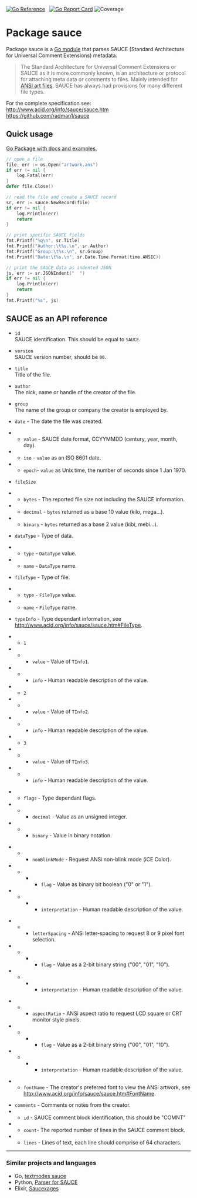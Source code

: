 [![Go Reference](https://pkg.go.dev/badge/github.com/bengarrett/sauce.svg)](https://pkg.go.dev/github.com/bengarrett/sauce) &nbsp; [![Go Report Card](https://goreportcard.com/badge/github.com/bengarrett/sauce)](https://goreportcard.com/report/github.com/bengarrett/sauce)
![Coverage](https://img.shields.io/badge/Coverage-93.1%25-brightgreen)

# Package sauce

Package sauce is a [Go module](https://go.dev/) that parses SAUCE (Standard Architecture for
Universal Comment Extensions) metadata.

> The Standard Architecture for Universal Comment Extensions or SAUCE as it is
more commonly known, is an architecture or protocol for attaching meta data
or comments to files. Mainly intended for [ANSI art files](https://en.wikipedia.org/wiki/ANSI_art), SAUCE has always
had provisions for many different file types.

For the complete specification see:<br>
http://www.acid.org/info/sauce/sauce.htm<br>
https://github.com/radman1/sauce<br>

## Quick usage


[Go Package with docs and examples.](https://pkg.go.dev/github.com/bengarrett/sauce)

```go
// open a file
file, err := os.Open("artwork.ans")
if err != nil {
    log.Fatal(err)
}
defer file.Close()

// read the file and create a SAUCE record
sr, err := sauce.NewRecord(file)
if err != nil {
    log.Println(err)
    return
}

// print specific SAUCE fields
fmt.Printf("%q\n", sr.Title)
fmt.Printf("Author:\t%s.\n", sr.Author)
fmt.Printf("Group:\t%s.\n", sr.Group)
fmt.Printf("Date:\t%s.\n", sr.Date.Time.Format(time.ANSIC))

// print the SAUCE data as indented JSON
js, err := sr.JSONIndent("  ")
if err != nil {
    log.Println(err)
    return
}
fmt.Printf("%s", js)
```

## SAUCE as an API reference

- `id`<br>
SAUCE identification. This should be equal to `SAUCE`.

- `version`<br>
SAUCE version number, should be `00`.

- `title`<br>
Title of the file.

- `author`<br>
The nick, name or handle of the creator of the file.

- `group`<br>
The name of the group or company the creator is employed by.

- `date` - The date the file was created.
- - `value` - SAUCE date format, CCYYMMDD (century, year, month, day).
- - `iso` -  `value` as an ISO 8601 date.
- - `epoch`- `value` as Unix time, the number of seconds since 1 Jan 1970.

- `fileSize`
- - `bytes` - The reported file size not including the SAUCE information.
- - `decimal` - `bytes` returned as a base 10 value (kilo, mega...).
- - `binary` - `bytes` returned as a base 2 value (kibi, mebi...).

- `dataType` - Type of data.
- - `type` - `DataType` value.
- - `name` - `DataType` name.

- `fileType` - Type of file.
- - `type` - `FileType` value.
- - `name` - `FileType` name.

- `typeInfo` - Type dependant information, see http://www.acid.org/info/sauce/sauce.htm#FileType.
- - `1`
- - - `value` - Value of `TInfo1`.
- - - `info` - Human readable description of the value.
- - `2`
- - - `value` - Value of `TInfo2`.
- - - `info` - Human readable description of the value.
- - `3`
- - - `value` - Value of `TInfo3`.
- - - `info` - Human readable description of the value.

* - `flags` - Type dependant flags.
* - - `decimal` - Value as an unsigned integer.
* - - `binary` - Value in binary notation.
- - - `nonBlinkMode` - Request ANSi non-blink mode (iCE Color).
- - - - `flag` - Value as binary bit boolean ("0" or "1").
- - - - `interpretation` - Human readable description of the value.
* - - `letterSpacing` - ANSi letter-spacing to request 8 or 9 pixel font selection.
* - - - `flag` - Value as a 2-bit binary string ("00", "01", "10").
* - - - `interpretation` - Human readable description of the value.
- - - `aspectRatio` - ANSi aspect ratio to request LCD square or CRT monitor style pixels.
- - - - `flag` - Value as a 2-bit binary string ("00", "01", "10").
- - - - `interpretation` - Human readable description of the value.
* - `fontName` - The creator's preferred font to view the ANSi artwork, see http://www.acid.org/info/sauce/sauce.htm#FontName.

- `comments` - Comments or notes from the creator.
- - `id` - SAUCE comment block identification, this should be "COMNT"
- - `count`- The reported number of lines in the SAUCE comment block.
- - `lines` - Lines of text, each line should comprise of 64 characters.

---

### Similar projects and languages

- Go, [textmodes sauce](https://github.com/textmodes/sauce)
- Python, [Parser for SAUCE](https://pypi.org/project/sauce/)
- Elixir, [Saucexages](https://hexdocs.pm/saucexages/overview.html)
